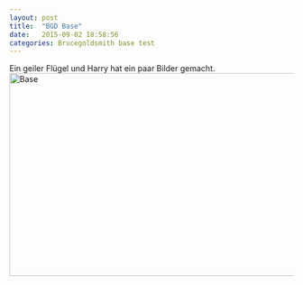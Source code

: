```yaml
---
layout: post
title:  "BGD Base"
date:   2015-09-02 18:58:56
categories: Brucegoldsmith base test
---
```


Ein geiler Flügel und Harry hat ein paar Bilder gemacht.
<a data-flickr-embed="true"  href="https://www.flickr.com/photos/133510709@N07/20468680034/in/dateposted-public/" title="Base"><img src="https://farm1.staticflickr.com/620/20468680034_a692427b4a_k.jpg" width="640" height="360" alt="Base"></a><script async src="//embedr.flickr.com/assets/client-code.js" charset="utf-8"></script>
<!--more-->

